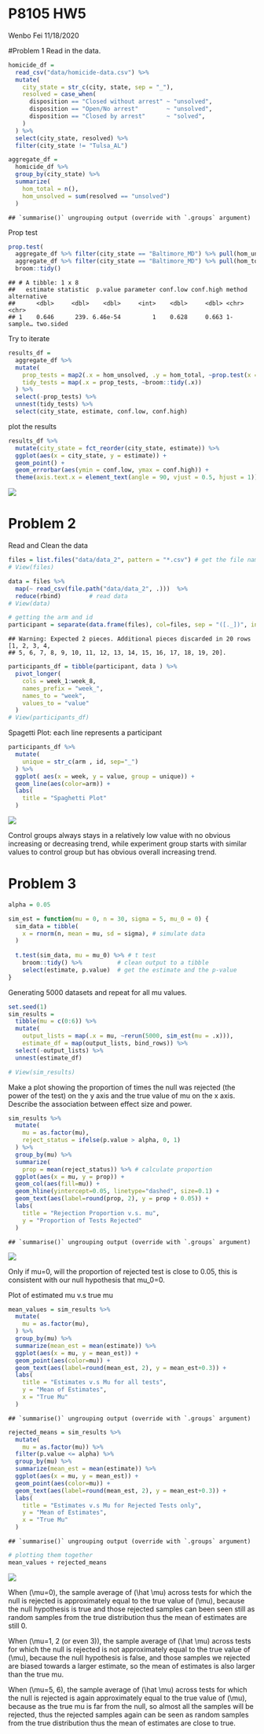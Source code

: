 P8105 HW5
================
Wenbo Fei
11/18/2020

\#Problem 1 Read in the data.

``` r
homicide_df = 
  read_csv("data/homicide-data.csv") %>% 
  mutate(
    city_state = str_c(city, state, sep = "_"),
    resolved = case_when(
      disposition == "Closed without arrest" ~ "unsolved",
      disposition == "Open/No arrest"        ~ "unsolved",
      disposition == "Closed by arrest"      ~ "solved",
    )
  ) %>% 
  select(city_state, resolved) %>% 
  filter(city_state != "Tulsa_AL")
```

``` r
aggregate_df = 
  homicide_df %>% 
  group_by(city_state) %>% 
  summarize(
    hom_total = n(),
    hom_unsolved = sum(resolved == "unsolved")
  )
```

    ## `summarise()` ungrouping output (override with `.groups` argument)

Prop test

``` r
prop.test(
  aggregate_df %>% filter(city_state == "Baltimore_MD") %>% pull(hom_unsolved), 
  aggregate_df %>% filter(city_state == "Baltimore_MD") %>% pull(hom_total)) %>% 
  broom::tidy()
```

    ## # A tibble: 1 x 8
    ##   estimate statistic  p.value parameter conf.low conf.high method    alternative
    ##      <dbl>     <dbl>    <dbl>     <int>    <dbl>     <dbl> <chr>     <chr>      
    ## 1    0.646      239. 6.46e-54         1    0.628     0.663 1-sample… two.sided

Try to iterate

``` r
results_df = 
  aggregate_df %>% 
  mutate(
    prop_tests = map2(.x = hom_unsolved, .y = hom_total, ~prop.test(x = .x, n = .y)),
    tidy_tests = map(.x = prop_tests, ~broom::tidy(.x))
  ) %>% 
  select(-prop_tests) %>% 
  unnest(tidy_tests) %>% 
  select(city_state, estimate, conf.low, conf.high)
```

plot the results

``` r
results_df %>% 
  mutate(city_state = fct_reorder(city_state, estimate)) %>% 
  ggplot(aes(x = city_state, y = estimate)) +
  geom_point() + 
  geom_errorbar(aes(ymin = conf.low, ymax = conf.high)) + 
  theme(axis.text.x = element_text(angle = 90, vjust = 0.5, hjust = 1))
```

![](p8105_hw5_wf2270_files/figure-gfm/1d-1.png)<!-- -->

# Problem 2

Read and Clean the data

``` r
files = list.files("data/data_2", pattern = "*.csv") # get the file name
# View(files)

data = files %>%                             
  map(~ read_csv(file.path("data/data_2", .)))  %>%  
  reduce(rbind)        # read data                       
# View(data)

# getting the arm and id 
participant = separate(data.frame(files), col=files, sep = "([._])", into =c("arm", "id")) 
```

    ## Warning: Expected 2 pieces. Additional pieces discarded in 20 rows [1, 2, 3, 4,
    ## 5, 6, 7, 8, 9, 10, 11, 12, 13, 14, 15, 16, 17, 18, 19, 20].

``` r
participants_df = tibble(participant, data ) %>% 
  pivot_longer(                                  
    cols = week_1:week_8,
    names_prefix = "week_",
    names_to = "week",
    values_to = "value"
  )
# View(participants_df) 
```

Spagetti Plot: each line represents a participant

``` r
participants_df %>%
  mutate(
    unique = str_c(arm , id, sep="_") 
  ) %>%
  ggplot( aes(x = week, y = value, group = unique)) + 
  geom_line(aes(color=arm)) + 
  labs(
    title = "Spaghetti Plot"
  )
```

![](p8105_hw5_wf2270_files/figure-gfm/2a-1.png)<!-- -->

Control groups always stays in a relatively low value with no obvious
increasing or decreasing trend, while experiment group starts with
similar values to control group but has obvious overall increasing
trend.

# Problem 3

``` r
alpha = 0.05 

sim_est = function(mu = 0, n = 30, sigma = 5, mu_0 = 0) {
  sim_data = tibble(                    
    x = rnorm(n, mean = mu, sd = sigma), # simulate data
  )
 
  t.test(sim_data, mu = mu_0) %>% # t test
    broom::tidy() %>%          # clean output to a tibble
    select(estimate, p.value)  # get the estimate and the p-value 
}
```

Generating 5000 datasets and repeat for all mu values.

``` r
set.seed(1) 
sim_results = 
  tibble(mu = c(0:6)) %>%  
  mutate(                  
    output_lists = map(.x = mu, ~rerun(5000, sim_est(mu = .x))), 
    estimate_df = map(output_lists, bind_rows)) %>% 
  select(-output_lists) %>% 
  unnest(estimate_df)

# View(sim_results)
```

Make a plot showing the proportion of times the null was rejected (the
power of the test) on the y axis and the true value of mu on the x axis.
Describe the association between effect size and power.

``` r
sim_results %>% 
  mutate( 
    mu = as.factor(mu),
    reject_status = ifelse(p.value > alpha, 0, 1) 
  ) %>% 
  group_by(mu) %>% 
  summarize( 
    prop = mean(reject_status)) %>% # calculate proportion
  ggplot(aes(x = mu, y = prop)) + 
  geom_col(aes(fill=mu)) +
  geom_hline(yintercept=0.05, linetype="dashed", size=0.1) +
  geom_text(aes(label=round(prop, 2), y = prop + 0.05)) + 
  labs(
    title = "Rejection Proportion v.s. mu",
    y = "Proportion of Tests Rejected"
  )
```

    ## `summarise()` ungrouping output (override with `.groups` argument)

![](p8105_hw5_wf2270_files/figure-gfm/unnamed-chunk-3-1.png)<!-- -->

Only if mu=0, will the proportion of rejected test is close to 0.05,
this is consistent with our null hypothesis that mu\_0=0.

Plot of estimated mu v.s true mu

``` r
mean_values = sim_results %>% 
  mutate(
    mu = as.factor(mu),
  ) %>% 
  group_by(mu) %>% 
  summarize(mean_est = mean(estimate)) %>% 
  ggplot(aes(x = mu, y = mean_est)) + 
  geom_point(aes(color=mu)) +
  geom_text(aes(label=round(mean_est, 2), y = mean_est+0.3)) + 
  labs(
    title = "Estimates v.s Mu for all tests",
    y = "Mean of Estimates",
    x = "True Mu"
  ) 
```

    ## `summarise()` ungrouping output (override with `.groups` argument)

``` r
rejected_means = sim_results %>% 
  mutate(
    mu = as.factor(mu)) %>% 
  filter(p.value <= alpha) %>%
  group_by(mu) %>% 
  summarize(mean_est = mean(estimate)) %>% 
  ggplot(aes(x = mu, y = mean_est)) + 
  geom_point(aes(color=mu)) +
  geom_text(aes(label=round(mean_est, 2), y = mean_est+0.3)) + 
  labs(
    title = "Estimates v.s Mu for Rejected Tests only",
    y = "Mean of Estimates",
    x = "True Mu"
  ) 
```

    ## `summarise()` ungrouping output (override with `.groups` argument)

``` r
# plotting them together 
mean_values + rejected_means
```

![](p8105_hw5_wf2270_files/figure-gfm/unnamed-chunk-4-1.png)<!-- -->

When \(\mu=0\), the sample average of \(\hat \mu\) across tests for
which the null is rejected is approximately equal to the true value of
\(\mu\), because the null hypothesis is true and those rejected samples
can been seen still as random samples from the true distribution thus
the mean of estimates are still 0.

When \(\mu=1, 2 (or even 3)\), the sample average of \(\hat \mu\) across
tests for which the null is rejected is not approximately equal to the
true value of \(\mu\), because the null hypothesis is false, and those
samples we rejected are biased towards a larger estimate, so the mean of
estimates is also larger than the true mu.

When \(\mu=5, 6\), the sample average of \(\hat \mu\) across tests for
which the null is rejected is again approximately equal to the true
value of \(\mu\), because as the true mu is far from the null, so almost
all the samples will be rejected, thus the rejected samples again can be
seen as random samples from the true distribution thus the mean of
estimates are close to true.
